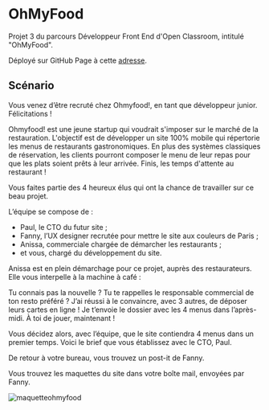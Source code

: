 # OhMyFood  

Projet 3 du parcours Développeur Front End d'Open Classroom, intitulé "OhMyFood". 
  
  Déployé sur GitHub Page à cette [adresse](https://alphasud.github.io/CharlesDenneulin_3_27012021/index.html). 
  
## Scénario  

Vous venez d’être recruté chez Ohmyfood!, en tant que développeur junior. Félicitations !

Ohmyfood! est une jeune startup qui voudrait s'imposer sur le marché de la restauration. L'objectif est de développer un site 100% mobile qui répertorie les menus de restaurants gastronomiques. En plus des systèmes classiques de réservation, les clients pourront composer le menu de leur repas pour que les plats soient prêts à leur arrivée. Finis, les temps d'attente au restaurant !  

Vous faites partie des 4 heureux élus qui ont la chance de travailler sur ce beau projet.

L’équipe se compose de :

- Paul, le CTO du futur site ;
- Fanny, l’UX designer recrutée pour mettre le site aux couleurs de Paris ;
- Anissa, commerciale chargée de démarcher les restaurants ;
- et vous, chargé du développement du site.

Anissa est en plein démarchage pour ce projet, auprès des restaurateurs. Elle vous interpelle à la machine à café :

Tu connais pas la nouvelle ? Tu te rappelles le responsable commercial de ton resto préféré ? J’ai réussi à le convaincre, avec 3 autres, de déposer leurs cartes en ligne ! Je t’envoie le dossier avec les 4 menus dans l’après-midi. À toi de jouer, maintenant !

Vous décidez alors, avec l’équipe, que le site contiendra 4 menus dans un premier temps. Voici le brief que vous établissez avec le CTO, Paul.

De retour à votre bureau, vous trouvez un post-it de Fanny.

Vous trouvez les maquettes du site dans votre boîte mail, envoyées par Fanny.  
  
  
![maquetteohmyfood](https://user.oc-static.com/upload/2020/08/24/15982605908418_Maquettes%20Ohmyfood.jpg)

